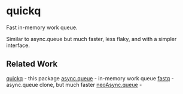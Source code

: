 quickq
======

Fast in-memory work queue.

Similar to async.queue but much faster, less flaky, and with a simpler interface.


Related Work
------------

[quickq]() - this package
[async.queue]() - in-memory work queue
[fastq]() - async.queue clone, but much faster
[neoAsync.queue]() -
